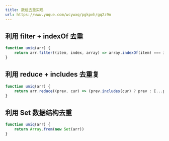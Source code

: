 ```yaml
---
title: 数组去重实现
url: https://www.yuque.com/wcywxq/pgkpvh/gq2z9n
---
```


<a name="cTwM4"></a>

## 利用 filter + indexOf 去重

```javascript
function uniq(arr) {
	return arr.filter((item, index, array) => array.indexOf(item) === index)
}
```

<a name="bi8jJ"></a>

## 利用 reduce  + includes 去重复

```javascript
function uniq(arr) {
	return arr.reduce((prev, cur) => (prev.includes(cur) ? prev : [...prev, cur], []))
}
```

<a name="Yutfx"></a>

## 利用 Set 数据结构去重

```javascript
function uniq(arr) {
	return Array.from(new Set(arr))
}
```
